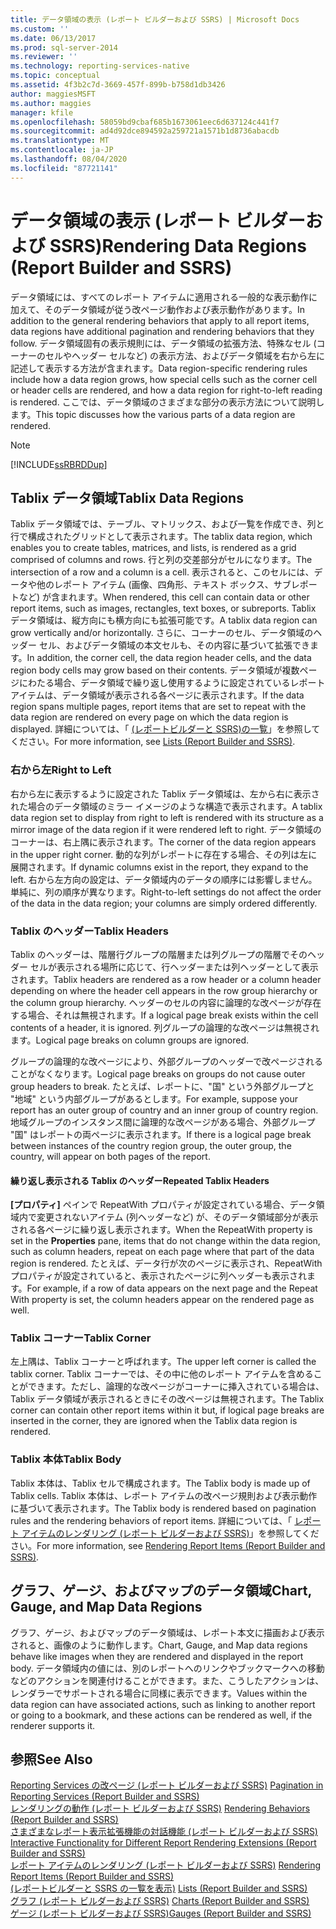 ```yaml
---
title: データ領域の表示 (レポート ビルダーおよび SSRS) | Microsoft Docs
ms.custom: ''
ms.date: 06/13/2017
ms.prod: sql-server-2014
ms.reviewer: ''
ms.technology: reporting-services-native
ms.topic: conceptual
ms.assetid: 4f3b2c7d-3669-457f-899b-b758d1db3426
author: maggiesMSFT
ms.author: maggies
manager: kfile
ms.openlocfilehash: 58059bd9cbaf685b1673061eec6d637124c441f7
ms.sourcegitcommit: ad4d92dce894592a259721a1571b1d8736abacdb
ms.translationtype: MT
ms.contentlocale: ja-JP
ms.lasthandoff: 08/04/2020
ms.locfileid: "87721141"
---
```

# <a name="rendering-data-regions-report-builder-and-ssrs"></a><span data-ttu-id="5eccc-102">データ領域の表示 (レポート ビルダーおよび SSRS)</span><span class="sxs-lookup"><span data-stu-id="5eccc-102">Rendering Data Regions (Report Builder and SSRS)</span></span>
  <span data-ttu-id="5eccc-103">データ領域には、すべてのレポート アイテムに適用される一般的な表示動作に加えて、そのデータ領域が従う改ページ動作および表示動作があります。</span><span class="sxs-lookup"><span data-stu-id="5eccc-103">In addition to the general rendering behaviors that apply to all report items, data regions have additional pagination and rendering behaviors that they follow.</span></span> <span data-ttu-id="5eccc-104">データ領域固有の表示規則には、データ領域の拡張方法、特殊なセル (コーナーのセルやヘッダー セルなど) の表示方法、およびデータ領域を右から左に記述して表示する方法が含まれます。</span><span class="sxs-lookup"><span data-stu-id="5eccc-104">Data region-specific rendering rules include how a data region grows, how special cells such as the corner cell or header cells are rendered, and how a data region for right-to-left reading is rendered.</span></span> <span data-ttu-id="5eccc-105">ここでは、データ領域のさまざまな部分の表示方法について説明します。</span><span class="sxs-lookup"><span data-stu-id="5eccc-105">This topic discusses how the various parts of a data region are rendered.</span></span>  
  
> [!NOTE]  
>  [!INCLUDE[ssRBRDDup](../../includes/ssrbrddup-md.md)]  
  
## <a name="tablix-data-regions"></a><span data-ttu-id="5eccc-106">Tablix データ領域</span><span class="sxs-lookup"><span data-stu-id="5eccc-106">Tablix Data Regions</span></span>  
 <span data-ttu-id="5eccc-107">Tablix データ領域では、テーブル、マトリックス、および一覧を作成でき、列と行で構成されたグリッドとして表示されます。</span><span class="sxs-lookup"><span data-stu-id="5eccc-107">The tablix data region, which enables you to create tables, matrices, and lists, is rendered as a grid comprised of columns and rows.</span></span> <span data-ttu-id="5eccc-108">行と列の交差部分がセルになります。</span><span class="sxs-lookup"><span data-stu-id="5eccc-108">The intersection of a row and a column is a cell.</span></span> <span data-ttu-id="5eccc-109">表示されると、このセルには、データや他のレポート アイテム (画像、四角形、テキスト ボックス、サブレポートなど) が含まれます。</span><span class="sxs-lookup"><span data-stu-id="5eccc-109">When rendered, this cell can contain data or other report items, such as images, rectangles, text boxes, or subreports.</span></span> <span data-ttu-id="5eccc-110">Tablix データ領域は、縦方向にも横方向にも拡張可能です。</span><span class="sxs-lookup"><span data-stu-id="5eccc-110">A tablix data region can grow vertically and/or horizontally.</span></span> <span data-ttu-id="5eccc-111">さらに、コーナーのセル、データ領域のヘッダー セル、およびデータ領域の本文セルも、その内容に基づいて拡張できます。</span><span class="sxs-lookup"><span data-stu-id="5eccc-111">In addition, the corner cell, the data region header cells, and the data region body cells may grow based on their contents.</span></span> <span data-ttu-id="5eccc-112">データ領域が複数ページにわたる場合、データ領域で繰り返し使用するように設定されているレポート アイテムは、データ領域が表示される各ページに表示されます。</span><span class="sxs-lookup"><span data-stu-id="5eccc-112">If the data region spans multiple pages, report items that are set to repeat with the data region are rendered on every page on which the data region is displayed.</span></span> <span data-ttu-id="5eccc-113">詳細については、「 [&#40;レポートビルダーと SSRS&#41;の一覧](tables-matrices-and-lists-report-builder-and-ssrs.md)」を参照してください。</span><span class="sxs-lookup"><span data-stu-id="5eccc-113">For more information, see [Lists &#40;Report Builder and SSRS&#41;](tables-matrices-and-lists-report-builder-and-ssrs.md).</span></span>  
  
### <a name="right-to-left"></a><span data-ttu-id="5eccc-114">右から左</span><span class="sxs-lookup"><span data-stu-id="5eccc-114">Right to Left</span></span>  
 <span data-ttu-id="5eccc-115">右から左に表示するように設定された Tablix データ領域は、左から右に表示された場合のデータ領域のミラー イメージのような構造で表示されます。</span><span class="sxs-lookup"><span data-stu-id="5eccc-115">A tablix data region set to display from right to left is rendered with its structure as a mirror image of the data region if it were rendered left to right.</span></span> <span data-ttu-id="5eccc-116">データ領域のコーナーは、右上隅に表示されます。</span><span class="sxs-lookup"><span data-stu-id="5eccc-116">The corner of the data region appears in the upper right corner.</span></span> <span data-ttu-id="5eccc-117">動的な列がレポートに存在する場合、その列は左に展開されます。</span><span class="sxs-lookup"><span data-stu-id="5eccc-117">If dynamic columns exist in the report, they expand to the left.</span></span> <span data-ttu-id="5eccc-118">右から左方向の設定は、データ領域内のデータの順序には影響しません。単純に、列の順序が異なります。</span><span class="sxs-lookup"><span data-stu-id="5eccc-118">Right-to-left settings do not affect the order of the data in the data region; your columns are simply ordered differently.</span></span>  
  
### <a name="tablix-headers"></a><span data-ttu-id="5eccc-119">Tablix のヘッダー</span><span class="sxs-lookup"><span data-stu-id="5eccc-119">Tablix Headers</span></span>  
 <span data-ttu-id="5eccc-120">Tablix のヘッダーは、階層行グループの階層または列グループの階層でそのヘッダー セルが表示される場所に応じて、行ヘッダーまたは列ヘッダーとして表示されます。</span><span class="sxs-lookup"><span data-stu-id="5eccc-120">Tablix headers are rendered as a row header or a column header depending on where the header cell appears in the row group hierarchy or the column group hierarchy.</span></span> <span data-ttu-id="5eccc-121">ヘッダーのセルの内容に論理的な改ページが存在する場合、それは無視されます。</span><span class="sxs-lookup"><span data-stu-id="5eccc-121">If a logical page break exists within the cell contents of a header, it is ignored.</span></span> <span data-ttu-id="5eccc-122">列グループの論理的な改ページは無視されます。</span><span class="sxs-lookup"><span data-stu-id="5eccc-122">Logical page breaks on column groups are ignored.</span></span>  
  
 <span data-ttu-id="5eccc-123">グループの論理的な改ページにより、外部グループのヘッダーで改ページされることがなくなります。</span><span class="sxs-lookup"><span data-stu-id="5eccc-123">Logical page breaks on groups do not cause outer group headers to break.</span></span> <span data-ttu-id="5eccc-124">たとえば、レポートに、"国" という外部グループと "地域" という内部グループがあるとします。</span><span class="sxs-lookup"><span data-stu-id="5eccc-124">For example, suppose your report has an outer group of country and an inner group of country region.</span></span> <span data-ttu-id="5eccc-125">地域グループのインスタンス間に論理的な改ページがある場合、外部グループ "国" はレポートの両ページに表示されます。</span><span class="sxs-lookup"><span data-stu-id="5eccc-125">If there is a logical page break between instances of the country region group, the outer group, the country, will appear on both pages of the report.</span></span>  
  
#### <a name="repeated-tablix-headers"></a><span data-ttu-id="5eccc-126">繰り返し表示される Tablix のヘッダー</span><span class="sxs-lookup"><span data-stu-id="5eccc-126">Repeated Tablix Headers</span></span>  
 <span data-ttu-id="5eccc-127">**[プロパティ]** ペインで RepeatWith プロパティが設定されている場合、データ領域内で変更されないアイテム (列ヘッダーなど) が、そのデータ領域部分が表示される各ページに繰り返し表示されます。</span><span class="sxs-lookup"><span data-stu-id="5eccc-127">When the RepeatWith property is set in the **Properties** pane, items that do not change within the data region, such as column headers, repeat on each page where that part of the data region is rendered.</span></span> <span data-ttu-id="5eccc-128">たとえば、データ行が次のページに表示され、RepeatWith プロパティが設定されていると、表示されたページに列ヘッダーも表示されます。</span><span class="sxs-lookup"><span data-stu-id="5eccc-128">For example, if a row of data appears on the next page and the Repeat With property is set, the column headers appear on the rendered page as well.</span></span>  
  
### <a name="tablix-corner"></a><span data-ttu-id="5eccc-129">Tablix コーナー</span><span class="sxs-lookup"><span data-stu-id="5eccc-129">Tablix Corner</span></span>  
 <span data-ttu-id="5eccc-130">左上隅は、Tablix コーナーと呼ばれます。</span><span class="sxs-lookup"><span data-stu-id="5eccc-130">The upper left corner is called the tablix corner.</span></span> <span data-ttu-id="5eccc-131">Tablix コーナーでは、その中に他のレポート アイテムを含めることができます。ただし、論理的な改ページがコーナーに挿入されている場合は、Tablix データ領域が表示されるときにその改ページは無視されます。</span><span class="sxs-lookup"><span data-stu-id="5eccc-131">The Tablix corner can contain other report items within it but, if logical page breaks are inserted in the corner, they are ignored when the Tablix data region is rendered.</span></span>  
  
### <a name="tablix-body"></a><span data-ttu-id="5eccc-132">Tablix 本体</span><span class="sxs-lookup"><span data-stu-id="5eccc-132">Tablix Body</span></span>  
 <span data-ttu-id="5eccc-133">Tablix 本体は、Tablix セルで構成されます。</span><span class="sxs-lookup"><span data-stu-id="5eccc-133">The Tablix body is made up of Tablix cells.</span></span> <span data-ttu-id="5eccc-134">Tablix 本体は、レポート アイテムの改ページ規則および表示動作に基づいて表示されます。</span><span class="sxs-lookup"><span data-stu-id="5eccc-134">The Tablix body is rendered based on pagination rules and the rendering behaviors of report items.</span></span> <span data-ttu-id="5eccc-135">詳細については、「 [レポート アイテムのレンダリング (レポート ビルダーおよび SSRS)](rendering-report-items-report-builder-and-ssrs.md)」を参照してください。</span><span class="sxs-lookup"><span data-stu-id="5eccc-135">For more information, see [Rendering Report Items &#40;Report Builder and SSRS&#41;](rendering-report-items-report-builder-and-ssrs.md).</span></span>  
  
## <a name="chart-gauge-and-map-data-regions"></a><span data-ttu-id="5eccc-136">グラフ、ゲージ、およびマップのデータ領域</span><span class="sxs-lookup"><span data-stu-id="5eccc-136">Chart, Gauge, and Map Data Regions</span></span>  
 <span data-ttu-id="5eccc-137">グラフ、ゲージ、およびマップのデータ領域は、レポート本文に描画および表示されると、画像のように動作します。</span><span class="sxs-lookup"><span data-stu-id="5eccc-137">Chart, Gauge, and Map data regions behave like images when they are rendered and displayed in the report body.</span></span> <span data-ttu-id="5eccc-138">データ領域内の値には、別のレポートへのリンクやブックマークへの移動などのアクションを関連付けることができます。また、こうしたアクションは、レンダラーでサポートされる場合に同様に表示できます。</span><span class="sxs-lookup"><span data-stu-id="5eccc-138">Values within the data region can have associated actions, such as linking to another report or going to a bookmark, and these actions can be rendered as well, if the renderer supports it.</span></span>  
  
## <a name="see-also"></a><span data-ttu-id="5eccc-139">参照</span><span class="sxs-lookup"><span data-stu-id="5eccc-139">See Also</span></span>  
 <span data-ttu-id="5eccc-140">[Reporting Services の改ページ &#40;レポート ビルダーおよび SSRS&#41;](pagination-in-reporting-services-report-builder-and-ssrs.md) </span><span class="sxs-lookup"><span data-stu-id="5eccc-140">[Pagination in Reporting Services &#40;Report Builder  and SSRS&#41;](pagination-in-reporting-services-report-builder-and-ssrs.md) </span></span>  
 <span data-ttu-id="5eccc-141">[レンダリングの動作 &#40;レポート ビルダーおよび SSRS&#41;](rendering-behaviors-report-builder-and-ssrs.md) </span><span class="sxs-lookup"><span data-stu-id="5eccc-141">[Rendering Behaviors &#40;Report Builder  and SSRS&#41;](rendering-behaviors-report-builder-and-ssrs.md) </span></span>  
 <span data-ttu-id="5eccc-142">[さまざまなレポート表示拡張機能の対話機能 &#40;レポート ビルダーおよび SSRS&#41;](../report-builder/interactive-functionality-different-report-rendering-extensions.md) </span><span class="sxs-lookup"><span data-stu-id="5eccc-142">[Interactive Functionality for Different Report Rendering Extensions &#40;Report Builder and SSRS&#41;](../report-builder/interactive-functionality-different-report-rendering-extensions.md) </span></span>  
 <span data-ttu-id="5eccc-143">[レポート アイテムのレンダリング &#40;レポート ビルダーおよび SSRS&#41;](rendering-report-items-report-builder-and-ssrs.md) </span><span class="sxs-lookup"><span data-stu-id="5eccc-143">[Rendering Report Items &#40;Report Builder and SSRS&#41;](rendering-report-items-report-builder-and-ssrs.md) </span></span>  
 <span data-ttu-id="5eccc-144">[&#40;レポートビルダーと SSRS の一覧を表示&#41;](tables-matrices-and-lists-report-builder-and-ssrs.md) </span><span class="sxs-lookup"><span data-stu-id="5eccc-144">[Lists &#40;Report Builder and SSRS&#41;](tables-matrices-and-lists-report-builder-and-ssrs.md) </span></span>  
 <span data-ttu-id="5eccc-145">[グラフ &#40;レポート ビルダーおよび SSRS&#41;](charts-report-builder-and-ssrs.md) </span><span class="sxs-lookup"><span data-stu-id="5eccc-145">[Charts &#40;Report Builder and SSRS&#41;](charts-report-builder-and-ssrs.md) </span></span>  
 [<span data-ttu-id="5eccc-146">ゲージ (レポート ビルダーおよび SSRS)</span><span class="sxs-lookup"><span data-stu-id="5eccc-146">Gauges &#40;Report Builder and SSRS&#41;</span></span>](gauges-report-builder-and-ssrs.md)  
  
  
